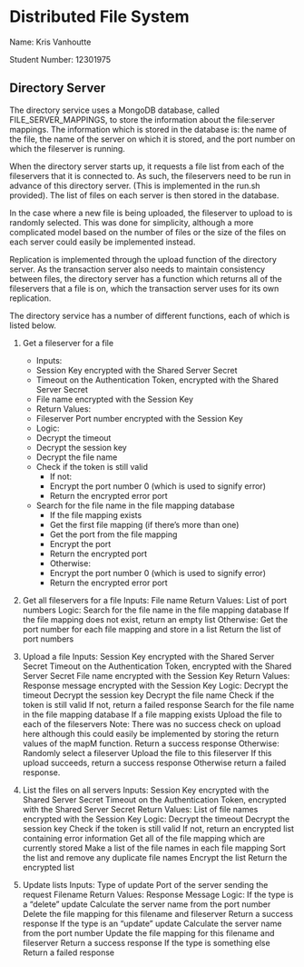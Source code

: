 # Distributed File System

Name: Kris Vanhoutte

Student Number: 12301975

## Directory Server

The directory service uses a MongoDB database, called FILE_SERVER_MAPPINGS, to store the information about the file:server mappings. The information which is stored in the database is: the name of the file, the name of the server on which it is stored, and the port number on which the fileserver is running.

When the directory server starts up, it requests a file list from each of the fileservers that it is connected to. As such, the fileservers need to be run in advance of this directory server. (This is implemented in the run.sh provided). The list of files on each server is then stored in the database.

In the case where a new file is being uploaded, the fileserver to upload to is randomly selected. This was done for simplicity, although a more complicated model based on the number of files or the size of the files on each server could easily be implemented instead.

Replication is implemented through the upload function of the directory server. As the transaction server also needs to maintain consistency between files, the directory server has a function which returns all of the fileservers that a file is on, which the transaction server uses for its own replication.

The directory service has a number of different functions, each of which is listed below.

1. Get a fileserver for a file
	- Inputs: 
  	- Session Key encrypted with the Shared Server Secret
  	- Timeout on the Authentication Token, encrypted with the Shared Server Secret
  	- File name encrypted with the Session Key
	- Return Values:
	 - Fileserver Port number encrypted with the Session Key
	- Logic:
  	- Decrypt the timeout
  	- Decrypt the session key
  	- Decrypt the file name
  	- Check if the token is still valid
    	- If not:
      	- Encrypt the port number 0 (which is used to signify error)
      	- Return the encrypted error port
  	- Search for the file name in the file mapping database
    	- If the file mapping exists
      	- Get the first file mapping (if there’s more than one)
      	- Get the port from the file mapping
      	- Encrypt the port
      	- Return the encrypted port
    	- Otherwise:
      	- Encrypt the port number 0 (which is used to signify error)
      	- Return the encrypted error port 

2. Get all fileservers for a file
  Inputs: 
    File name
  Return Values:
    List of port numbers
  Logic:
    Search for the file name in the file mapping database
      If the file mapping does not exist, return an empty list
      Otherwise:
        Get the port number for each file mapping and store in a list
        Return the list of port numbers 

3. Upload a file
  Inputs: 
    Session Key encrypted with the Shared Server Secret
    Timeout on the Authentication Token, encrypted with the Shared Server Secret
    File name encrypted with the Session Key
  Return Values:
    Response message encrypted with the Session Key
  Logic:
    Decrypt the timeout
    Decrypt the session key
    Decrypt the file name
    Check if the token is still valid
      If not, return a failed response
    Search for the file name in the file mapping database
      If a file mapping exists
        Upload the file to each of the fileservers 
        Note: There was no success check on upload here although this could easily be implemented by storing the return values of the mapM function.
        Return a success response
      Otherwise:
        Randomly select a fileserver
        Upload the file to this fileserver
          If this upload succeeds, return a success response
          Otherwise return a failed response.

4. List the files on all servers
  Inputs: 
    Session Key encrypted with the Shared Server Secret
    Timeout on the Authentication Token, encrypted with the Shared Server Secret
  Return Values:
    List of file names encrypted with the Session Key
  Logic:
    Decrypt the timeout
    Decrypt the session key
    Check if the token is still valid
      If not, return an encrypted list containing error information
    Get all of the file mapping which are currently stored
    Make a list of the file names in each file mapping
    Sort the list and remove any duplicate file names
    Encrypt the list
    Return the encrypted list

5. Update lists
  Inputs: 
    Type of update
    Port of the server sending the request
    Filename 
  Return Values:
    Response Message
  Logic:
    If the type is a “delete” update
      Calculate the server name from the port number
      Delete the file mapping for this filename and fileserver
      Return a success response
    If the type is an “update” update
      Calculate the server name from the port number
      Update the file mapping for this filename and fileserver
      Return a success response
    If the type is something else
      Return a failed response